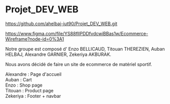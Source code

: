 # Projet_DEV_WEB

https://github.com/ahelbaj-iut90/Projet_DEV_WEB.git

https://www.figma.com/file/YS88fIlPDDfvdcwiBBas1w/Ecommerce-Wireframe?node-id=0%3A1

Notre groupe est composé d' Enzo BELLICAUD, Titouan THEREZIEN, Auban HELBAJ, Alexandre GARNIER, Zekeriya AKBURAK.

Nous avons décidé de faire un site de ecommerce de matériel sportif.

Alexandre : Page d'accueil
<br>
Auban : Cart
<br>
Enzo : Shop page
<br>
Titouan : Product page
<br>
Zekeriya : Footer + navbar
